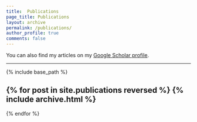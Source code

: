 ```yaml
---
title:  Publications
page_title: Publications
layout: archive
permalink: /publications/
author_profile: true
comments: false
---
```


You can also find my articles on my <a href="https://scholar.google.com/citations?user=hBetThYAAAAJ&hl=en">Google Scholar profile</a>.

---
{% include base_path %}

{% for post in site.publications reversed %}
  {% include archive.html %}
  ---
{% endfor %}
